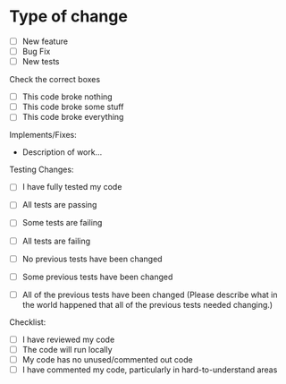 # Type of change
- [ ] New feature
- [ ] Bug Fix
- [ ] New tests

Check the correct boxes
- [ ] This code broke nothing
- [ ] This code broke some stuff
- [ ] This code broke everything

Implements/Fixes:
- Description of work...

Testing Changes:
- [ ] I have fully tested my code
- [ ] All tests are passing
- [ ] Some tests are failing
- [ ] All tests are failing

- [ ] No previous tests have been changed
- [ ] Some previous tests have been changed
- [ ] All of the previous tests have been changed (Please describe what in the world happened that all of the previous tests needed changing.)

Checklist:
- [ ] I have reviewed my code
- [ ] The code will run locally
- [ ] My code has no unused/commented out code
- [ ] I have commented my code, particularly in hard-to-understand areas
